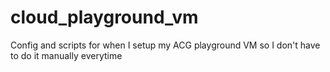 # cloud_playground_vm
Config and scripts for when I setup my ACG playground VM so I don't have to do it manually everytime
